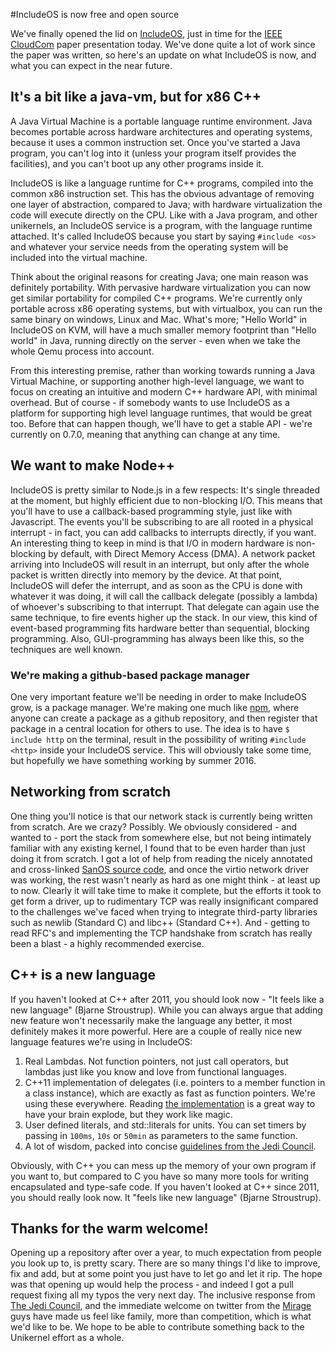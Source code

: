 #IncludeOS is now free and open source

We've finally opened the lid on [IncludeOS](http://www.includeos.org), just in time for the [IEEE CloudCom](http://2015.cloudcom.org/) paper presentation today. We've done quite a lot of work since the paper was written, so here's an update on what IncludeOS is now, and what you can expect in the near future. 

## It's a bit like a java-vm, but for x86 C++
A Java Virtual Machine is a portable language runtime environment. Java becomes portable across hardware architectures and operating systems, because it uses a common instruction set. Once you've started a Java program, you can't log into it (unless your program itself provides the facilities), and you can't boot up any other programs inside it.

IncludeOS is like a language runtime for C++ programs, compiled into the common x86 instruction set. This has the obvious advantage of removing one layer of abstraction, compared to Java; with hardware virtualization the code will execute directly on the CPU. Like with a Java program, and other unikernels, an IncludeOS service is a program, with the language runtime attached. It's called IncludeOS because you start by saying `#include <os>` and whatever your service needs from the operating system will be included into the virtual machine. 

Think about the original reasons for creating Java; one main reason was definitely portability. With pervasive hardware virtualization you can now get similar portability for compiled C++ programs. We're currently only portable across x86 operating systems, but with virtualbox, you can run the same binary on windows, Linux and Mac. What's more; "Hello World" in IncludeOS on KVM, will have a much smaller memory footprint than "Hello world" in Java, running directly on the server - even when we take the whole Qemu process into account.

From this interesting premise, rather than working towards running a Java Virtual Machine, or supporting another high-level language, we want to focus on creating an intuitive and modern C++ hardware API, with minimal overhead. But of course - if somebody wants to use IncludeOS as a platform for supporting high level language runtimes, that would be great too. Before that can happen though, we'll have to get a stable API -  we're currently on 0.7.0, meaning that anything can change at any time.

## We want to make Node++
IncludeOS is pretty similar to Node.js in a few respects: It's single threaded at the moment, but highly efficient due to non-blocking I/O. This means that you'll have to use a callback-based programming style, just like with Javascript. The events you'll be subscribing to are all rooted in a physical interrupt - in fact, you can add callbacks to interrupts directly, if you want.  An interesting thing to keep in mind is that I/O in modern hardware is non-blocking by default, with Direct Memory Access (DMA). A network packet arriving into IncludeOS will result in an interrupt, but only after the whole packet is written directly into memory by the device. At that point, IncludeOS will defer the interrupt, and as soon as the CPU is done with whatever it was doing, it will call the callback delegate (possibly a lambda) of whoever's subscribing to that interrupt. That delegate can again use the same technique, to fire events higher up the stack. In our view, this kind of event-based programming fits hardware better than sequential, blocking programming. Also, GUI-programming has always been like this, so the techniques are well known. 

### We're making a github-based package manager
One very important feature we'll be needing in order to make IncludeOS grow, is a package manager. We're making one much like [npm](https://www.npmjs.com/), where anyone can create a package as a github repository, and then register that package in a central location for others to use. The idea is to have `$ include http` on the terminal, result in the possibility of writing `#include <http>` inside your IncludeOS service. This will obviously take some time, but hopefully we have something working by summer 2016.

## Networking from scratch
One thing you'll notice is that our network stack is currently being written from scratch. Are we crazy? Possibly. We obviously considered - and wanted to - port the stack from somewhere else, but not being intimately familiar with any existing kernel, I found that to be even harder than just doing it from scratch. I got a lot of help from reading the nicely annotated and cross-linked [SanOS source code](http://www.jbox.dk/sanos/source/), and once the virtio network driver was working, the rest wasn't nearly as hard as one might think - at least up to now. Clearly it will take time to make it complete, but the efforts it took to get form a driver, up to rudimentary TCP was really insignificant compared to the challenges we've faced when trying to integrate third-party libraries such as newlib (Standard C) and libc++ (Standard C++). And - getting to read RFC's and implementing the TCP handshake from scratch has really been a blast - a highly recommended exercise.


## C++ is a new language
If you haven't looked at C++ after 2011, you should look now -  "It feels like a new language" (Bjarne Stroustrup). While you can always argue that adding new feature won't necessarily make the language any better, it most definitely makes it more powerful. Here are a couple of really nice new language features we're using in IncludeOS:

1. Real Lambdas. Not function pointers, not just call operators, but lambdas just like you know and love from functional languages.
2. C++11 implementation of delegates (i.e. pointers to a member function in a class instance), which are exactly as fast as function pointers. We're using these everywhere. Reading [the implementation](https://github.com/hioa-cs/IncludeOS/blob/master/api/utility/delegate.hpp) is a great way to have your brain explode, but they work like magic.
4. User defined literals, and std::literals for units. You can set timers by passing in `100ms`, `10s` or `50min` as parameters to the same function. 
3. A lot of wisdom, packed into concise [guidelines from the Jedi Council](https://github.com/isocpp/CppCoreGuidelines).

Obviously, with C++ you can mess up the memory of your own program if you want to, but compared to C you have so many more tools for writing encapsulated and type-safe code. If you haven't looked at C++ since 2011, you should really look now. It "feels like new language" (Bjarne Stroustrup).

## Thanks for the warm welcome!
Opening up a repository after over a year, to much expectation from people you look up to, is pretty scary. There are so many things I'd like to improve, fix and add, but at some point you just have to let go and let it rip. The hope was that opening up would help the process - and indeed I got a pull request fixing all my typos the very next day. The inclusive response from [The Jedi Council](https://isocpp.org/), and the immediate welcome on twitter from the [Mirage](https://mirage.io/) guys have made us feel like family, more than competition, which is what we'd like to be. We hope to be able to contribute something back to the Unikernel effort as a whole.
